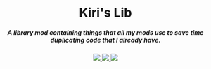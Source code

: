 <h1 align="center">Kiri's Lib</h1>
<h5 align="center">A library mod containing things that all my mods use to save time duplicating code that I already have.</h5>

<p align="center">
<a href="https://discord.tophatcat.dev">
    <img src="https://img.shields.io/badge/Discord-CattusMods-brightgreen.svg?style=flat&logo=Discord"/>
</a>

<a href="https://tophatcat.dev/">
    <img src="https://img.shields.io/badge/Website-tophatcat.dev-brightgreen.svg?style=flat"/>
</a>

<a href="https://github.com/tophatcats-mods/kiris-lib/commits/dev">
    <img src="https://img.shields.io/github/last-commit/tophatcats-mods/kiris-lib.svg">
</a>
</p>
